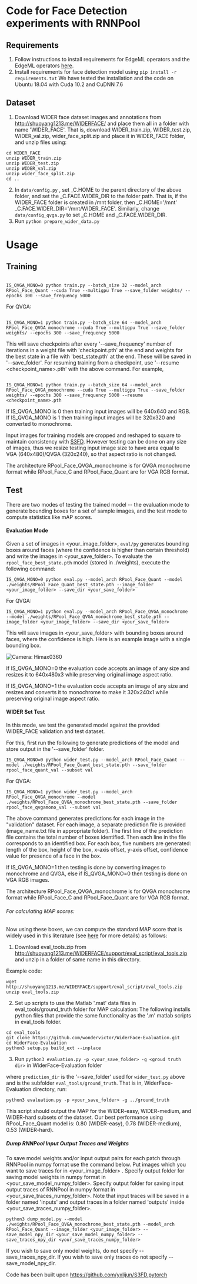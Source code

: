 # Code for Face Detection experiments with RNNPool
## Requirements
1. Follow instructions to install requirements for EdgeML operators and the EdgeML operators [here](https://github.com/microsoft/EdgeML/blob/master/pytorch/README.md).
2. Install requirements for face detection model using
``` pip install -r requirements.txt ``` 
We have tested the installation and the code on Ubuntu 18.04 with Cuda 10.2 and CuDNN 7.6

## Dataset
1. Download WIDER face dataset images and annotations from http://shuoyang1213.me/WIDERFACE/ and place them all in a folder with name 'WIDER_FACE'. That is, download WIDER_train.zip, WIDER_test.zip, WIDER_val.zip, wider_face_split.zip and place it in WIDER_FACE folder, and unzip files using: 

```shell
cd WIDER_FACE
unzip WIDER_train.zip
unzip WIDER_test.zip
unzip WIDER_val.zip
unzip wider_face_split.zip
cd ..

```

2. In `data/config.py` , set _C.HOME to the parent directory of the above folder, and set the _C.FACE.WIDER_DIR to the folder path. 
That is, if the WIDER_FACE folder is created in /mnt folder, then _C.HOME='/mnt'
_C.FACE.WIDER_DIR='/mnt/WIDER_FACE'.
Similarly, change `data/config_qvga.py` to set _C.HOME and _C.FACE.WIDER_DIR.
3. Run
``` python prepare_wider_data.py ```


# Usage

## Training

```shell

IS_QVGA_MONO=0 python train.py --batch_size 32 --model_arch RPool_Face_Quant --cuda True --multigpu True --save_folder weights/ --epochs 300 --save_frequency 5000 

```

For QVGA:
```shell

IS_QVGA_MONO=1 python train.py --batch_size 64 --model_arch RPool_Face_QVGA_monochrome --cuda True --multigpu True --save_folder weights/ --epochs 300 --save_frequency 5000 

```
This will save checkpoints after every '--save_frequency' number of iterations in a weight file with 'checkpoint.pth' at the end and weights for the best state in a file with 'best_state.pth' at the end. These will be saved in '--save_folder'. For resuming training from a checkpoint, use '--resume <checkpoint_name>.pth' with the above command. For example, 


```shell

IS_QVGA_MONO=1 python train.py --batch_size 64 --model_arch RPool_Face_QVGA_monochrome --cuda True --multigpu True --save_folder weights/ --epochs 300 --save_frequency 5000 --resume <checkpoint_name>.pth

```

If IS_QVGA_MONO is 0 then training input images will be 640x640 and RGB. 
If IS_QVGA_MONO is 1 then training input images will be 320x320 and converted to monochrome. 

Input images for training models are cropped and reshaped to square to maintain consistency with [S3FD](https://arxiv.org/abs/1708.05237). However testing can be done on any size of images, thus we resize testing input image size to have area equal to VGA (640x480)/QVGA (320x240), so that aspect ratio is not changed.

The architecture RPool_Face_QVGA_monochrome is for QVGA monochrome format while RPool_Face_C and RPool_Face_Quant are for VGA RGB format.


## Test
There are two modes of testing the trained model -- the evaluation mode to generate bounding boxes for a set of sample images, and the test mode to compute statistics like mAP scores.

#### Evaluation Mode

Given a set of images in <your_image_folder>, `eval/py` generates bounding boxes around faces (where the confidence is higher than certain threshold) and write the images in <your_save_folder>. To evaluate the `rpool_face_best_state.pth` model (stored in ./weights), execute the following command: 

```shell
IS_QVGA_MONO=0 python eval.py --model_arch RPool_Face_Quant --model ./weights/RPool_Face_Quant_best_state.pth --image_folder <your_image_folder> --save_dir <your_save_folder>
```

For QVGA:
```shell
IS_QVGA_MONO=1 python eval.py --model_arch RPool_Face_QVGA_monochrome --model ./weights/RPool_Face_QVGA_monochrome_best_state.pth --image_folder <your_image_folder> --save_dir <your_save_folder>
```

This will save images in <your_save_folder> with bounding boxes around faces, where the confidence is high. Here is an example image with a single bounding box.

![Camera: Himax0360](imrgb20ft.png)

If IS_QVGA_MONO=0 the evaluation code accepts an image of any size and resizes it to 640x480x3 while preserving original image aspect ratio.

If IS_QVGA_MONO=1 the evaluation code accepts an image of any size and resizes and converts it to monochrome to make it 320x240x1 while preserving original image aspect ratio.

#### WIDER Set Test
In this mode, we test the generated model against the provided WIDER_FACE validation and test dataset. 

For this, first run the following to generate predictions of the model and store output in the '--save_folder' folder. 

```shell
IS_QVGA_MONO=0 python wider_test.py --model_arch RPool_Face_Quant --model ./weights/RPool_Face_Quant_best_state.pth --save_folder rpool_face_quant_val --subset val
```

For QVGA:
```shell
IS_QVGA_MONO=1 python wider_test.py --model_arch RPool_Face_QVGA_monochrome --model ./weights/RPool_Face_QVGA_monochrome_best_state.pth --save_folder rpool_face_qvgamono_val --subset val
```

The above command generates predictions for each image in the "validation" dataset. For each image, a separate prediction file is provided (image_name.txt file in appropriate folder). The first line of the prediction file contains the total number of boxes identified. 
Then each line in the file corresponds to an identified box. For each box, five numbers are generated: length of the box, height of the box, x-axis offset, y-axis offset, confidence value for presence of a face in the box. 

If IS_QVGA_MONO=1 then testing is done by converting images to monochrome and QVGA, else if IS_QVGA_MONO=0 then testing is done on VGA RGB images.

The architecture RPool_Face_QVGA_monochrome is for QVGA monochrome format while RPool_Face_C and RPool_Face_Quant are for VGA RGB format.

###### For calculating MAP scores:
Now using these boxes, we can compute the standard MAP score that is widely used in this literature (see [here](https://medium.com/@jonathan_hui/map-mean-average-precision-for-object-detection-45c121a31173) for more details) as follows:

1. Download eval_tools.zip from http://shuoyang1213.me/WIDERFACE/support/eval_script/eval_tools.zip and unzip in a folder of same name in this directory.

Example code: 

```shell
wget http://shuoyang1213.me/WIDERFACE/support/eval_script/eval_tools.zip 
unzip eval_tools.zip
```

2. Set up scripts to use the Matlab '.mat' data files in eval_tools/ground_truth folder for MAP calculation: The following installs python files that provide the same functionality as the '.m' matlab scripts in eval_tools folder.
``` 
cd eval_tools
git clone https://github.com/wondervictor/WiderFace-Evaluation.git
cd WiderFace-Evaluation 
python3 setup.py build_ext --inplace
```

3. Run ```python3 evaluation.py -p <your_save_folder> -g <groud truth dir>``` in WiderFace-Evaluation folder

where `prediction_dir` is the '--save_folder' used for `wider_test.py` above and <groud truth dir> is the subfolder `eval_tools/ground_truth`. That is in, WiderFace-Evaluation directory, run: 

```shell
python3 evaluation.py -p <your_save_folder> -g ../ground_truth
```
This script should output the MAP for the WIDER-easy, WIDER-medium, and WIDER-hard subsets of the dataset. Our best performance using RPool_Face_Quant model is: 0.80 (WIDER-easy), 0.78 (WIDER-medium), 0.53 (WIDER-hard). 


##### Dump RNNPool Input Output Traces and Weights

To save model weights and/or input output pairs for each patch through RNNPool in numpy format use the command below. Put images which you want to save traces for in <your_image_folder> . Specify output folder for saving model weights in numpy format in <your_save_model_numpy_folder>. Specify output folder for saving input output traces of RNNPool in numpy format in <your_save_traces_numpy_folder>. Note that input traces will be saved in a folder named 'inputs' and output traces in a folder named 'outputs' inside <your_save_traces_numpy_folder>.

```shell
python3 dump_model.py --model ./weights/RPool_Face_QVGA_monochrome_best_state.pth --model_arch RPool_Face_Quant --image_folder <your_image_folder> --save_model_npy_dir <your_save_model_numpy_folder> --save_traces_npy_dir <your_save_traces_numpy_folder>
```
If you wish to save only model weights, do not specify --save_traces_npy_dir. If you wish to save only traces do not specify --save_model_npy_dir.

Code has been built upon https://github.com/yxlijun/S3FD.pytorch